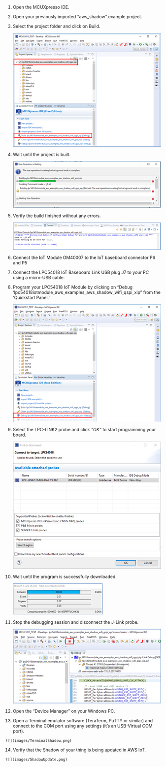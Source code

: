 1. Open the MCUXpresso IDE.
2. Open your previously imported “aws_shadow” example project.
3. Select the project folder and click on Build.

    ![](images/BuildApplication.png)
4. Wait until the project is built.

    ![](images/Building.png)
5. Verify the build finished without any errors.

    ![](images/NoCompilingErrors.png)

6. Connect the IoT Module OM40007 to the IoT baseboard connector P6 and P5
7. Connect the LPC54018 IoT Baseboard Link USB plug J7 to your PC using a micro-USB cable.
8. Program your LPC54018 IoT Module by clicking on “Debug ‘lpc54018iotmodule_aws_examples_aws_shadow_wifi_qspi_xip” from the ‘Quickstart Panel.’

    ![](images/DebugApplication.png)
9. Select the LPC-LINK2 probe and click *“OK”* to start programming your board.

    ![](images/SelectProbe.png)
10. Wait until the program is successfully downloaded.

    ![](images/WaitProgramming.png)
11. Stop the debugging session and disconnect the J-Link probe.

    ![](images/StopDebugger.png)
12. Open the “Device Manager” on your Windows PC.
13.	 Open a Terminal emulator software (TeraTerm, PuTTY or similar) and connect to the COM port using any settings (it’s an USB-Virtual COM port).

    ![](images/TerminalShadow.png)
14.	 Verify that the Shadow of your thing is being updated in AWS IoT.

    ![](images/ShadowUpdate.png)